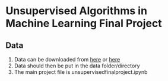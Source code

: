 # Unsupervised Algorithms in Machine Learning Final Project

## Data 
1. Data can be downloaded from [here](https://www.kaggle.com/datasets/tzuchjehwu/loan-default-dataset) or [here](https://www.kaggle.com/datasets/yasserh/loan-default-dataset/data)
2. Data should then be put in the data folder/directory
3. The main project file is unsupervisedfinalproject.ipynb